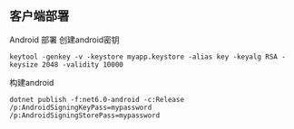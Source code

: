 ## 客户端部署

Android 部署
创建android密钥
```shell
keytool -genkey -v -keystore myapp.keystore -alias key -keyalg RSA -keysize 2048 -validity 10000
```

构建android
```shell
dotnet publish -f:net6.0-android -c:Release /p:AndroidSigningKeyPass=mypassword /p:AndroidSigningStorePass=mypassword
```